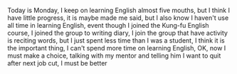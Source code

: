 Today is Monday, I keep on learning English almost five mouths, but I think I have little progress, it is maybe made me said, but I also know I haven't use all time in learning English, event though I joined the Kung-fu English course, I joined the group to writing diary, I join the group that have activity is reciting words, but I just spent less time than I was a student, I think it is the important thing, I can't spend more time on learning English, OK, now I must make a choice, talking with my mentor and telling him I want to quit after next job cut, I must be better
